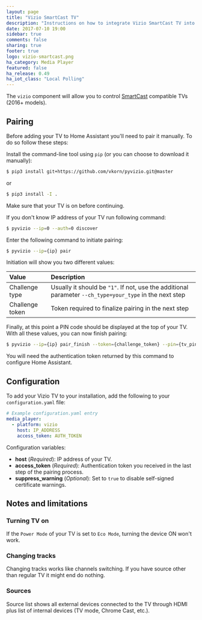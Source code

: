 ```yaml
---
layout: page
title: "Vizio SmartCast TV"
description: "Instructions on how to integrate Vizio SmartCast TV into Home Assistant."
date: 2017-07-10 19:00
sidebar: true
comments: false
sharing: true
footer: true
logo: vizio-smartcast.png
ha_category: Media Player
featured: false
ha_release: 0.49
ha_iot_class: "Local Polling"
---
```


The `vizio` component will allow you to control [SmartCast](https://www.vizio.com/smartcast-app) compatible TVs (2016+ models).

## Pairing

Before adding your TV to Home Assistant you'll need to pair it manually. To do so follow these steps:

Install the command-line tool using `pip` (or you can choose to download it manually):

```bash
$ pip3 install git+https://github.com/vkorn/pyvizio.git@master
```

or

```bash
$ pip3 install -I .
```

Make sure that your TV is on before continuing.

If you don't know IP address of your TV run following command:

```bash
$ pyvizio --ip=0 --auth=0 discover
```

Enter the following command to initiate pairing:

```bash
$ pyvizio --ip={ip} pair
```

Initiation will show you two different values:

| Value           | Description          |
|:----------------|:---------------------|
| Challenge type  | Usually it should be `"1"`. If not, use the additional parameter `--ch_type=your_type` in the next step |
| Challenge token | Token required to finalize pairing in the next step |

Finally, at this point a PIN code should be displayed at the top of your TV. With all these values, you can now finish pairing:

```bash
$ pyvizio --ip={ip} pair_finish --token={challenge_token} --pin={tv_pin}
```

You will need the authentication token returned by this command to configure Home Assistant.

## Configuration

To add your Vizio TV to your installation, add the following to your `configuration.yaml` file:

```yaml
# Example configuration.yaml entry
media_player:
  - platform: vizio
    host: IP_ADDRESS
    access_token: AUTH_TOKEN
```

Configuration variables:

- **host** (*Required*): IP address of your TV.
- **access_token** (*Required*): Authentication token you received in the last step of the pairing process.
- **suppress_warning** (*Optional*): Set to `true` to disable self-signed certificate warnings.

## Notes and limitations

### Turning TV on

If the `Power Mode` of your TV is set to `Eco Mode`, turning the device ON won't work.

### Changing tracks

Changing tracks works like channels switching. If you have source other than regular TV it might end do nothing.

### Sources

Source list shows all external devices connected to the TV through HDMI plus list of internal devices (TV mode, Chrome Cast, etc.).
